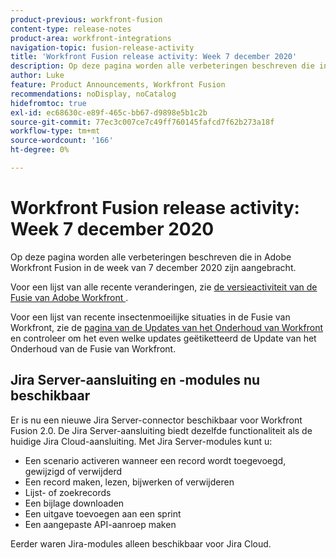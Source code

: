 ```yaml
---
product-previous: workfront-fusion
content-type: release-notes
product-area: workfront-integrations
navigation-topic: fusion-release-activity
title: 'Workfront Fusion release activity: Week 7 december 2020'
description: Op deze pagina worden alle verbeteringen beschreven die in Adobe Workfront Fusion in de week van 7 december 2020 zijn aangebracht.
author: Luke
feature: Product Announcements, Workfront Fusion
recommendations: noDisplay, noCatalog
hidefromtoc: true
exl-id: ec68630c-e89f-465c-bb67-d9898e5b1c2b
source-git-commit: 77ec3c007ce7c49ff760145fafcd7f62b273a18f
workflow-type: tm+mt
source-wordcount: '166'
ht-degree: 0%

---
```


# Workfront Fusion release activity: Week 7 december 2020

Op deze pagina worden alle verbeteringen beschreven die in Adobe Workfront Fusion in de week van 7 december 2020 zijn aangebracht.

Voor een lijst van alle recente veranderingen, zie [ de versieactiviteit van de Fusie van Adobe Workfront ](/help/workfront-fusion/fusion-product-releases/fusion-release-activity.md).

Voor een lijst van recente insectenmoeilijke situaties in de Fusie van Workfront, zie de [ pagina van de Updates van het Onderhoud van Workfront ](https://experienceleague.adobe.com/docs/workfront-known-issues/releases/current-updates.html?lang=nl-NL) en controleer om het even welke updates geëtiketteerd de Update van het Onderhoud van de Fusie van Workfront.

## Jira Server-aansluiting en -modules nu beschikbaar

Er is nu een nieuwe Jira Server-connector beschikbaar voor Workfront Fusion 2.0. De Jira Server-aansluiting biedt dezelfde functionaliteit als de huidige Jira Cloud-aansluiting. Met Jira Server-modules kunt u:

* Een scenario activeren wanneer een record wordt toegevoegd, gewijzigd of verwijderd
* Een record maken, lezen, bijwerken of verwijderen
* Lijst- of zoekrecords
* Een bijlage downloaden
* Een uitgave toevoegen aan een sprint
* Een aangepaste API-aanroep maken

Eerder waren Jira-modules alleen beschikbaar voor Jira Cloud.
